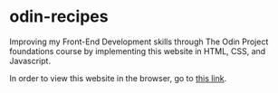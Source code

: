 # odin-recipes

Improving my Front-End Development skills through The Odin Project foundations course by implementing this website in HTML, CSS, and Javascript.

In order to view this website in the browser, go to [this link](https://shahzeb-jadoon.github.io/odin-recipes/).

